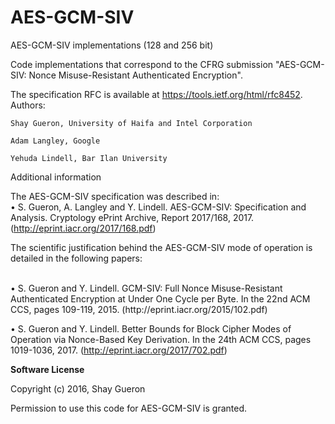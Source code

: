 # AES-GCM-SIV
AES-GCM-SIV implementations (128 and 256 bit)


Code implementations that correspond to the CFRG submission "AES-GCM-SIV: Nonce Misuse-Resistant Authenticated Encryption". 

The specification RFC is available at https://tools.ietf.org/html/rfc8452. 
Authors: 

    Shay Gueron, University of Haifa and Intel Corporation
    
    Adam Langley, Google
    
    Yehuda Lindell, Bar Ilan University

Additional information </br>

The AES-GCM-SIV specification was described in: </br>
•	S. Gueron, A. Langley and Y. Lindell. AES-GCM-SIV: Specification and Analysis. Cryptology ePrint Archive, Report 2017/168, 2017. 
(http://eprint.iacr.org/2017/168.pdf) </br>

The scientific justification behind the AES-GCM-SIV mode of operation is detailed  in the following papers: </br>


</br>
•	S. Gueron and Y. Lindell. GCM-SIV: Full Nonce Misuse-Resistant Authenticated Encryption at Under One Cycle per Byte. In the 22nd ACM CCS, pages 109-119, 2015. (http://eprint.iacr.org/2015/102.pdf) </br>



•	S. Gueron and Y. Lindell. Better Bounds for Block Cipher Modes of Operation via Nonce-Based Key Derivation. In the 24th ACM CCS, pages 1019-1036, 2017. (http://eprint.iacr.org/2017/702.pdf) </br>



<b> Software License </b>

Copyright (c) 2016, Shay Gueron                                             
                                                                             
Permission to use this code for AES-GCM-SIV is granted.                                                 
                                                                             
